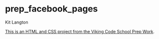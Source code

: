 prep_facebook_pages
===================

Kit Langton

[This is an HTML and CSS project from the Viking Code School Prep Work](http://www.vikingcodeschool.com/web-markup-and-coding/let-s-build-facebook).
